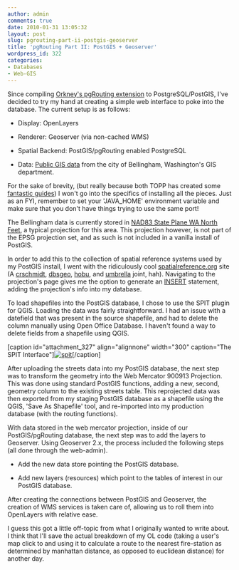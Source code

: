 ```yaml
---
author: admin
comments: true
date: 2010-01-31 13:05:32
layout: post
slug: pgrouting-part-ii-postgis-geoserver
title: 'pgRouting Part II: PostGIS + Geoserver'
wordpress_id: 322
categories:
- Databases
- Web-GIS
---
```


Since compiling [Orkney's pgRouting extension](http://pgrouting.postlbs.org/) to PostgreSQL/PostGIS, I've decided to try my hand at creating a simple web interface to poke into the database. The current setup is as follows: <!-- more -->



	
  * Display: OpenLayers

	
  * Renderer: Geoserver (via non-cached WMS)

	
  * Spatial Backend: PostGIS/pgRouting enabled PostgreSQL

	
  * Data: [Public GIS data](http://www.cob.org/services/maps/gis/index.aspx) from the city of Bellingham, Washington's GIS department.


For the sake of brevity, (but really because both TOPP has created some [fantastic guides](http://workshops.opengeo.org/opengeo-stack/)) I won't go into the specifics of installing all the pieces. Just as an FYI, remember to set your 'JAVA_HOME' environment variable and make sure that you don't have things trying to use the same port!

The Bellingham data is currently stored in [NAD83 State Plane WA North Feet](http://www.spatialreference.org/ref/esri/102748/), a typical projection for this area. This projection however, is not part of the EPSG projection set, and as such is not included in a vanilla install of PostGIS.

In order to add this to the collection of spatial reference systems used by my PostGIS install, I went with the ridiculously cool [spatialreference.org](http://spatialreference.org) site (A [crschmidt](http://crschmidt.net/), [dbsgeo](http://dbsgeo.com/), [hobu](http://hobu.biz/), and [umbrella](http://umbrellaconsulting.com/) joint, hah). Navigating to the projection's page gives me the option to generate an [INSERT](http://www.spatialreference.org/ref/esri/102748/postgis/) statement, adding the projection's info into my database.

To load shapefiles into the PostGIS database, I chose to use the SPIT plugin for QGIS. Loading the data was fairly straightforward. I had an issue with a datefield that was present in the source shapefile, and had to delete the column manually using Open Office Database. I haven't found a way to delete fields from a shapefile using QGIS.

[caption id="attachment_327" align="alignnone" width="300" caption="The SPIT Interface"][![spit](http://www.mkgeomatics.com/wordpress/wp-content/uploads/2010/01/spit-300x175.png)](http://www.mkgeomatics.com/wordpress/wp-content/uploads/2010/01/spit.png)[/caption]

After uploading the streets data into my PostGIS database, the next step was to transform the geometry into the Web Mercator 900913 Projection. This was done using standard PostGIS functions, adding a new, second, geometry column to the existing streets table. This reprojected data was then exported from my staging PostGIS database as a shapefile using the QGIS, 'Save As Shapefile' tool, and re-imported into my production database (with the routing functions).

With data stored in the web mercator projection, inside of our PostGIS/pgRouting database, the next step was to add the layers to Geoserver. Using Geoserver 2.x, the process included the following steps (all done through the web-admin).



	
  * Add the new data store pointing the PostGIS database.

	
  * Add new layers (resources) which point to the tables of interest in our PostGIS database.


After creating the connections between PostGIS and Geoserver, the creation of WMS services is taken care of, allowing us to roll them into OpenLayers with relative ease.

I guess this got a little off-topic from what I originally wanted to write about. I think that I'll save the actual breakdown of my OL code (taking a user's map click to and using it to calculate a route to the nearest fire-station as determined by manhattan distance, as opposed to euclidean distance) for another day.
